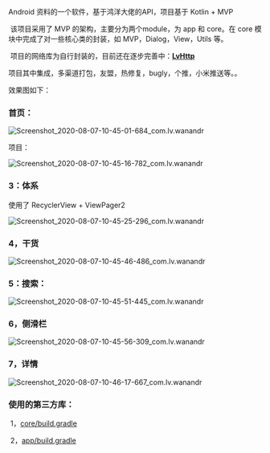 Android 资料的一个软件，基于鸿洋大佬的API，项目基于 Kotlin + MVP

​	该项目采用了 MVP 的架构，主要分为两个module，为 app 和 core。在 core 模块中完成了对一些核心类的封装，如 MVP，Dialog，View，Utils 等。

​	项目的网络库为自行封装的，目前还在逐步完善中：**[LvHttp](https://github.com/LvKang-insist/LvHttp)**

​	项目其中集成，多渠道打包，友盟，热修复，bugly，个推，小米推送等。。

效果图如下：

### 首页：

![Screenshot_2020-08-07-10-45-01-684_com.lv.wanandr](D:%5C345%5CProject%5CWanAndroid%5Creader.assets%5CScreenshot_2020-08-07-10-45-01-684_com.lv.wanandr.jpg)

项目：

![Screenshot_2020-08-07-10-45-16-782_com.lv.wanandr](D:%5C345%5CProject%5CWanAndroid%5Creader.assets%5CScreenshot_2020-08-07-10-45-16-782_com.lv.wanandr-1596768939114.jpg)



### 3：体系

使用了 RecyclerView + ViewPager2

![Screenshot_2020-08-07-10-45-25-296_com.lv.wanandr](D:%5C345%5CProject%5CWanAndroid%5Creader.assets%5CScreenshot_2020-08-07-10-45-25-296_com.lv.wanandr.jpg)

### 4，干货

![Screenshot_2020-08-07-10-45-46-486_com.lv.wanandr](D:%5C345%5CProject%5CWanAndroid%5Creader.assets%5CScreenshot_2020-08-07-10-45-46-486_com.lv.wanandr.jpg)

### 5：搜索：

![Screenshot_2020-08-07-10-45-51-445_com.lv.wanandr](D:%5C345%5CProject%5CWanAndroid%5Creader.assets%5CScreenshot_2020-08-07-10-45-51-445_com.lv.wanandr.jpg)

### 6，侧滑栏

![Screenshot_2020-08-07-10-45-56-309_com.lv.wanandr](D:%5C345%5CProject%5CWanAndroid%5Creader.assets%5CScreenshot_2020-08-07-10-45-56-309_com.lv.wanandr.jpg)

### 7，详情

![Screenshot_2020-08-07-10-46-17-667_com.lv.wanandr](D:%5C345%5CProject%5CWanAndroid%5Creader.assets%5CScreenshot_2020-08-07-10-46-17-667_com.lv.wanandr.jpg)



### 使用的第三方库：

​	1，[core/build.gradle](https://github.com/LvKang-insist/WanAndroid/blob/master/core/build.gradle)

​	2，[app/build.gradle](https://github.com/LvKang-insist/WanAndroid/blob/master/app/build.gradle)
